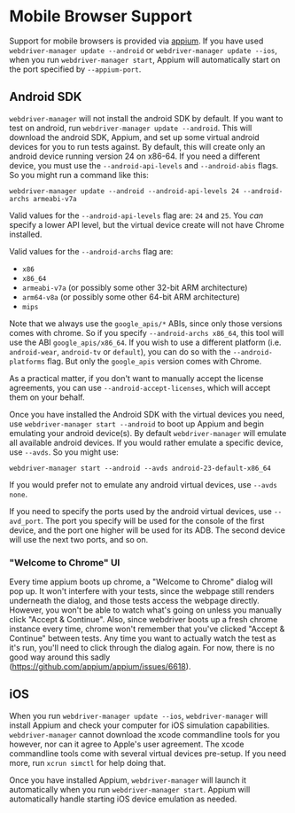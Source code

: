 Mobile Browser Support
======================

Support for mobile browsers is provided via [appium](https://github.com/appium/appium).  If you
have used `webdriver-manager update --android` or `webdriver-manager update --ios`, when you run
`webdriver-manager start`, Appium will automatically start on the port specified by `--appium-port`.


Android SDK
-----------

`webdriver-manager` will not install the android SDK by default.  If you want to test on android,
run `webdriver-manager update --android`.  This will download the android SDK, Appium, and set up
some virtual android devices for you to run tests against.  By default, this will create only an
android device running version 24 on x86-64.  If you need a different device, you must use the
`--android-api-levels` and `--android-abis` flags.  So you might run a command like this:

```
webdriver-manager update --android --android-api-levels 24 --android-archs armeabi-v7a
```

Valid values for the `--android-api-levels` flag are: `24` and `25`.  You *can* specify a lower
API level, but the virtual device create will not have Chrome installed.

Valid values for the `--android-archs` flag are: 

* `x86`
* `x86_64`
* `armeabi-v7a` (or possibly some other 32-bit ARM architecture)
* `arm64-v8a` (or possibly some other 64-bit ARM architecture)
* `mips`

Note that we always use the `google_apis/*` ABIs, since only those versions comes with chrome.  So
if you specify `--android-archs x86_64`, this tool will use the ABI `google_apis/x86_64`.  If you
wish to use a different platform (i.e. `android-wear`, `android-tv` or `default`), you can do so
with the `--android-platforms` flag.  But only the `google_apis` version comes with Chrome.


As a practical matter, if you don't want to manually accept the license agreements, you can use
`--android-accept-licenses`, which will accept them on your behalf.

Once you have installed the Android SDK with the virtual devices you need, use
`webdriver-manager start --android` to boot up Appium and begin emulating your android device(s).
By default `webdriver-manager` will emulate all available android devices.  If you would rather
emulate a specific device, use `--avds`.  So you might use:

```
webdriver-manager start --android --avds android-23-default-x86_64
```

If you would prefer not to emulate any android virtual devices, use `--avds none`.

If you need to specify the ports used by the android virtual devices, use `--avd_port`.  The port
you specify will be used for the console of the first device, and the port one higher will be used
for its ADB.  The second device will use the next two ports, and so on.


### "Welcome to Chrome" UI

Every time appium boots up chrome, a "Welcome to Chrome" dialog will pop up.  It won't interfere
with your tests, since the webpage still renders underneath the dialog, and those tests access the
webpage directly.  However, you won't be able to watch what's going on unless you manually click
"Accept & Continue".  Also, since webdriver boots up a fresh chrome instance every time, chrome
won't remember that you've clicked "Accept & Continue" between tests.  Any time you want to actually
watch the test as it's run, you'll need to click through the dialog again.  For now, there is no
good way around this sadly (https://github.com/appium/appium/issues/6618).

iOS
---------

When you run `webdriver-manager update --ios`, `webdriver-manager` will install Appium and check
your computer for iOS simulation capabilities.  `webdriver-manager` cannot download the xcode
commandline tools for you however, nor can it agree to Apple's user agreement.  The xcode
commandline tools come with several virtual devices pre-setup.  If you need more, run
`xcrun simctl` for help doing that.

Once you have installed Appium, `webdriver-manager` will launch it automatically when you run
`webdriver-manager start`.  Appium will automatically handle starting iOS device emulation as
needed.
